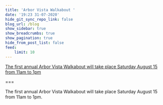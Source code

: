 ```yaml
---
title: 'Arbor Vista Walkabout '
date: '19:23 31-07-2020'
hide_git_sync_repo_link: false
blog_url: /blog
show_sidebar: true
show_breadcrumbs: true
show_pagination: true
hide_from_post_list: false
feed:
    limit: 10
---
```


[The first annual Arbor Vista Walkabout will take place Saturday August 15 from 11am to 1pm](/walkabout)

===

The first annual Arbor Vista Walkabout will take place Saturday August 15 from 11am to 1pm.